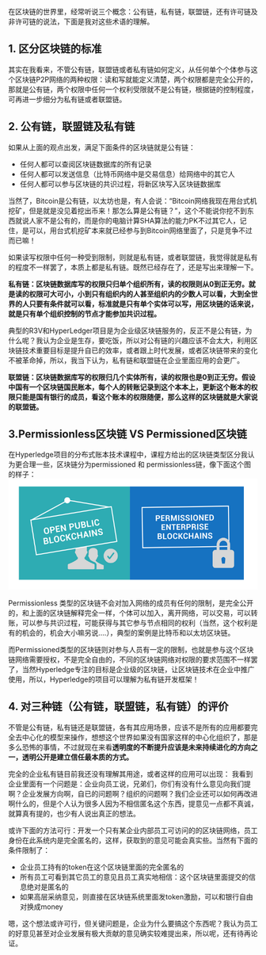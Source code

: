 在区块链的世界里，经常听说三个概念：公有链，私有链，联盟链，还有许可链及非许可链的说法，下面是我对这些术语的理解。

## 1. 区分区块链的标准
其实在我看来，不管公有链，联盟链或者私有链如何定义，从任何单个个体参与这个区块链P2P网络的两种权限：读和写就能定义清楚，两个权限都是完全公开的，那就是公有链，两个权限中任何一个权利受限就不是公有链，根据链的控制程度，可再进一步细分为私有链或者联盟链。

## 2. 公有链，联盟链及私有链
如果从上面的观点出发，满足下面条件的区块链就是公有链：
* 任何人都可以查阅区块链数据库的所有记录
* 任何人都可以发送信息（比特币网络中是交易信息）给网络中的其它人
* 任何人都可以参与区块链的共识过程，将新区块写入区块链数据库

当然了，Bitcoin是公有链，以太坊也是，有人会说：“Bitcoin网络我现在用台式机挖矿，但是就是没见着挖出币来！那怎么算是公有链？”，这个不能说你挖不到东西就说人家不是公有的，而是你的电脑计算SHA算法的能力PK不过其它人，记住，是可以，用台式机挖矿本来就已经参与到Bitcoin网络里面了，只是竞争不过而已嘛！

如果读写权限中任何一种受到限制，则就是私有链，或者联盟链，我觉得就是私有的程度不一样罢了，本质上都是私有链。既然已经存在了，还是写出来理解一下。

**私有链：区块链数据库写的权限只归单个组织所有，读的权限则从0到正无穷。就是读的权限可大可小，小到只有组织内的人甚至组织内的少数人可以看，大到全世界的人只要有条件就可以看，标准就是只有单个实体可以写，用区块链的话来说，就是只有单个组织控制的节点才能参加共识过程。**

典型的R3V和HyperLedger项目是为企业级区块链服务的，反正不是公有链，为什么呢？我认为企业是生存，要吃饭，所以对公有链的兴趣应该不会太大，利用区块链技术重要目标是提升自已的效率，或者跟上时代发展，或者区块链带来的变化不被革命掉，所以，我当下认为，私有链和联盟链在企业里面应用的会更广。

**联盟链：区块链数据库写的权限归几个实体所有，读的权限也是0到正无穷。假设中国有一个区块链国民账本，每个人的转账记录到这个本本上，更新这个账本的权限只能是国有银行的成员，看这个账本的权限随便，那么这样的区块链就是大家说的联盟链。**

## 3.Permissionless区块链  VS Permissioned区块链
在Hyperledge项目的分布式账本技术课程中，课程方给出的区块链类型区分我认为更合理一些，区块链分为permissioned 和 permissionless链，像下面这个图的样子：![premissionless](img/permissionlessblockchain.png)

Permissionless 类型的区块链不会对加入网络的成员有任何的限制，是完全公开的，和上面的区块链解释完全一样，个体可以加入，离开网络，可以交易，可以转账，可以参与共识过程，可能获得与其它参与节点相同的权利（当然，这个权利是有的机会的，机会大小嘛另说....），典型的案例是比特币和以太坊区块链。

而Permissioned类型的区块链则对参与人员有一定的限制，也就是参与这个区块链网络需要授权，不是完全自由的，不同的区块链网络对权限的要求范围不一样罢了，当然Hyperledge专注的目标是企业级的区块链，让区块链技术在企业中推广使用，所以，Hyperledge的项目可以理解为私有链开发框架！

## 4. 对三种链（公有链，联盟链，私有链）的评价
不管是公有链，私有链还是联盟链，各有其应用场景，应该不是所有的应用都要完全去中心化的模型来操作，想想这个世界如果没有国家这样的中心化组织了，那是多么恐怖的事情，不过就现在来看**透明度的不断提升应该是未来持续进化的方向之一，透明公开是建立信任最本质的方式。**

完全的企业私有链目前我还没有理解其用途，或者这样的应用可以出现：
我看到企业里面有一个问题是：企业向员工说，兄弟们，你们有没有什么意见向我们提啊？企业发展方向啊，自已的问题啊？组织的问题啊？我们企业还可以如何再改进啊什么的，但是个人认为很多人因为不相信匿名这个东西，提意见一点都不真诚，就算真有提的，也少有人说出真正的想法。

或许下面的方法可行：开发一个只有某企业内部员工可访问的的区块链网络，员工身份在此系统内是完全匿名的，这样，获取到的意见可能会真实些。当然有下面的条件限制了：
 * 企业员工持有的token在这个区块链里面的完全匿名的
 * 所有员工可看到其它员工的意见且员工真实地相信：这个区块链里面提交的信息绝对是匿名的
 * 如果高层采纳意见，则直接在区块链系统里面发token激励，可以和银行自由对换成money

嗯，这个想法或许可行，但关键问题是，企业为什么要搞这个东西呢？我认为员工的好意见甚至对企业发展有极大贡献的意见确实较难提出来，所以呢，还有待再论证。
